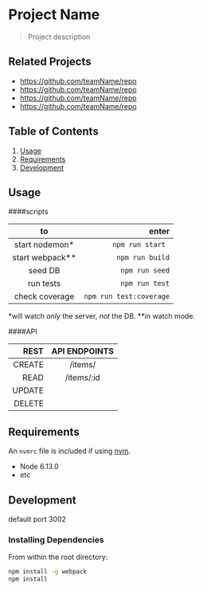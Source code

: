 # Project Name

> Project description

## Related Projects

  - https://github.com/teamName/repo
  - https://github.com/teamName/repo
  - https://github.com/teamName/repo
  - https://github.com/teamName/repo

## Table of Contents

1. [Usage](#Usage)
1. [Requirements](#requirements)
1. [Development](#development)

## Usage

####scripts

to | enter
:---:|---:
start nodemon* |`npm run start `
start webpack**|`npm run build`
seed DB | `npm run seed`
run tests| `npm run test`
check coverage| `npm run test:coverage`


*will watch _only_ the server, _not_ the DB.
**in watch mode.

####API

|REST|API ENDPOINTS|
|--:|:-:|
CREATE|/items/
READ|/items/:id
UPDATE|
DELETE|


## Requirements

An `nvmrc` file is included if using [nvm](https://github.com/creationix/nvm).

- Node 6.13.0
- etc

## Development
default port 3002

### Installing Dependencies

From within the root directory:

```sh
npm install -g webpack
npm install
```

